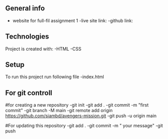 ## General info

- website for full-fil assignment 1
  -live site link:
  -github link:

## Technologies

Project is created with:
-HTML
-CSS

## Setup

To run this project run following file
-index.html

## For git controll

#for creating a new repository
-git init
-git add .
-git commit -m "first commit"
-git branch -M main
-git remote add origin https://github.com/siambd/avengers-mission.git
-git push -u origin main

#For updating this repository
-git add .
-git commit -m " your message"
-git push
